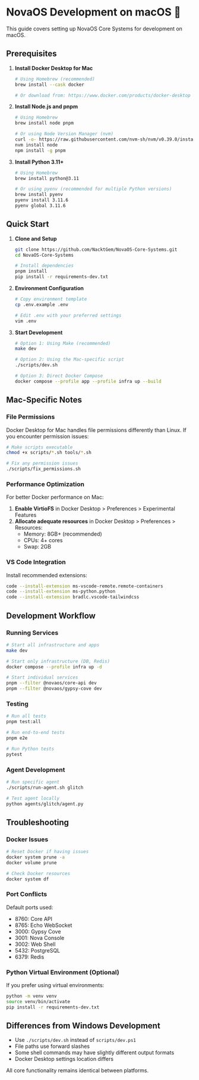 # NovaOS Development on macOS 🍎

This guide covers setting up NovaOS Core Systems for development on macOS.

## Prerequisites

1. **Install Docker Desktop for Mac**

   ```bash
   # Using Homebrew (recommended)
   brew install --cask docker

   # Or download from: https://www.docker.com/products/docker-desktop
   ```

2. **Install Node.js and pnpm**

   ```bash
   # Using Homebrew
   brew install node pnpm

   # Or using Node Version Manager (nvm)
   curl -o- https://raw.githubusercontent.com/nvm-sh/nvm/v0.39.0/install.sh | bash
   nvm install node
   npm install -g pnpm
   ```

3. **Install Python 3.11+**

   ```bash
   # Using Homebrew
   brew install python@3.11

   # Or using pyenv (recommended for multiple Python versions)
   brew install pyenv
   pyenv install 3.11.6
   pyenv global 3.11.6
   ```

## Quick Start

1. **Clone and Setup**

   ```bash
   git clone https://github.com/NacktGem/NovaOS-Core-Systems.git
   cd NovaOS-Core-Systems

   # Install dependencies
   pnpm install
   pip install -r requirements-dev.txt
   ```

2. **Environment Configuration**

   ```bash
   # Copy environment template
   cp .env.example .env

   # Edit .env with your preferred settings
   vim .env
   ```

3. **Start Development**

   ```bash
   # Option 1: Using Make (recommended)
   make dev

   # Option 2: Using the Mac-specific script
   ./scripts/dev.sh

   # Option 3: Direct Docker Compose
   docker compose --profile app --profile infra up --build
   ```

## Mac-Specific Notes

### File Permissions

Docker Desktop for Mac handles file permissions differently than Linux. If you encounter permission issues:

```bash
# Make scripts executable
chmod +x scripts/*.sh tools/*.sh

# Fix any permission issues
./scripts/fix_permissions.sh
```

### Performance Optimization

For better Docker performance on Mac:

1. **Enable VirtioFS** in Docker Desktop > Preferences > Experimental Features
2. **Allocate adequate resources** in Docker Desktop > Preferences > Resources:
   - Memory: 8GB+ (recommended)
   - CPUs: 4+ cores
   - Swap: 2GB

### VS Code Integration

Install recommended extensions:

```bash
code --install-extension ms-vscode-remote.remote-containers
code --install-extension ms-python.python
code --install-extension bradlc.vscode-tailwindcss
```

## Development Workflow

### Running Services

```bash
# Start all infrastructure and apps
make dev

# Start only infrastructure (DB, Redis)
docker compose --profile infra up -d

# Start individual services
pnpm --filter @novaos/core-api dev
pnpm --filter @novaos/gypsy-cove dev
```

### Testing

```bash
# Run all tests
pnpm test:all

# Run end-to-end tests
pnpm e2e

# Run Python tests
pytest
```

### Agent Development

```bash
# Run specific agent
./scripts/run-agent.sh glitch

# Test agent locally
python agents/glitch/agent.py
```

## Troubleshooting

### Docker Issues

```bash
# Reset Docker if having issues
docker system prune -a
docker volume prune

# Check Docker resources
docker system df
```

### Port Conflicts

Default ports used:

- 8760: Core API
- 8765: Echo WebSocket
- 3000: Gypsy Cove
- 3001: Nova Console
- 3002: Web Shell
- 5432: PostgreSQL
- 6379: Redis

### Python Virtual Environment (Optional)

If you prefer using virtual environments:

```bash
python -m venv venv
source venv/bin/activate
pip install -r requirements-dev.txt
```

## Differences from Windows Development

- Use `./scripts/dev.sh` instead of `scripts/dev.ps1`
- File paths use forward slashes
- Some shell commands may have slightly different output formats
- Docker Desktop settings location differs

All core functionality remains identical between platforms.
